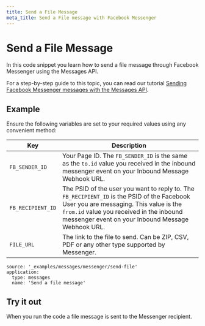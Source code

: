 ```yaml
---
title: Send a File Message
meta_title: Send a File message with Facebook Messenger
---
```


# Send a File Message

In this code snippet you learn how to send a file message through Facebook Messenger using the Messages API.

For a step-by-step guide to this topic, you can read our tutorial [Sending Facebook Messenger messages with the Messages API](/tutorials/sending-facebook-messenger-messages-with-messages-api).

## Example

Ensure the following variables are set to your required values using any convenient method:

Key | Description
-- | --
`FB_SENDER_ID` | Your Page ID. The `FB_SENDER_ID` is the same as the `to.id` value you received in the inbound messenger event on your Inbound Message Webhook URL.
`FB_RECIPIENT_ID` | The PSID of the user you want to reply to. The `FB_RECIPIENT_ID` is the PSID of the Facebook User you are messaging. This value is the `from.id` value you received in the inbound messenger event on your Inbound Message Webhook URL.
`FILE_URL` | The link to the file to send. Can be ZIP, CSV, PDF or any other type supported by Messenger.

```code_snippets
source: '_examples/messages/messenger/send-file'
application:
  type: messages
  name: 'Send a file message'
```

## Try it out

When you run the code a file message is sent to the Messenger recipient.
